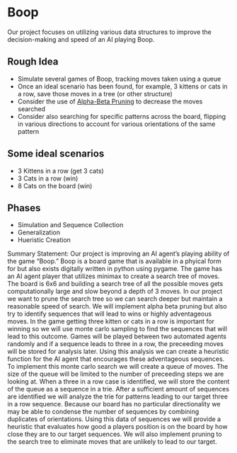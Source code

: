 # Boop
Our project focuses on utilizing various data structures to improve the decision-making and speed of an AI playing Boop.

## Rough Idea
- Simulate several games of Boop, tracking moves taken using a queue
- Once an ideal scenario has been found, for example, 3 kittens or cats in a row, save those moves in a tree (or other structure)
- Consider the use of [Alpha-Beta Pruning](https://en.wikipedia.org/wiki/Alpha%E2%80%93beta_pruning) to decrease the moves searched
- Consider also searching for specific patterns across the board, flipping in various directions to account for various orientations of the same pattern

## Some ideal scenarios
 - 3 Kittens in a row (get 3 cats)
 - 3 Cats in a row (win)
 - 8 Cats on the board (win)

## Phases
 - Simulation and Sequence Collection
 - Generalization
 - Hueristic Creation

Summary Statement:
Our project is improving an AI agent’s playing ability of the game “Boop.” Boop is a board game that is available in a phyical form for but also exists digitally written in python using pygame. The game has an AI agent player that utilizes minimax to create a search tree of moves. The board is 6x6 and building a search tree of all the possible moves gets computationally large and slow beyond a depth of 3 moves. 
In our project we want to prune the search tree so we can search deeper but maintain a reasonable speed of search. We will implement alpha beta pruning but also try to identify sequences that will lead to wins or highly adventageous moves. In the game getting three kitten or cats in a row is important for winning so we will use monte carlo sampling to find the sequences that will lead to this outcome. Games will be played between two automated agents randomly and if a sequence leads to three in a row, the preceeding moves will be stored for analysis later. Using this analysis we can create a heuristic function for the AI agent that encourages these adventageous sequences.
To implement this monte carlo search we will create a queue of moves. The size of the queue will be limited to the number of preceeding steps we are looking at. When a three in a row case is identified, we will store the content of the queue as a sequence in a trie. After a sufficient amount of sequences are identified we will analyze the trie for patterns leading to our target three in a row sequence. Because our board has no particular directionality we may be able to condense the number of sequences by combining duplicates of orientations.
Using this data of sequences we will provide a heuristic that evaluates how good a players position is on the board by how close they are to our target sequences. We will also implement pruning to the search tree to eliminate moves that are unlikely to lead to our target.
